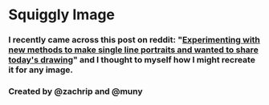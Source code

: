 # Squiggly Image

### I recently came across this post on reddit: "[Experimenting with new methods to make single line portraits and wanted to share today's drawing](https://www.reddit.com/r/pics/comments/slh2zg/experimenting_with_new_methods_to_make_single/)" and I thought to myself how I might recreate it for any image.

### Created by @zachrip and @muny
